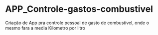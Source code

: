 # APP_Controle-gastos-combustivel
Criação de App pra controle pessoal de gasto de combustível, onde o mesmo fara a media Kilometro por litro

